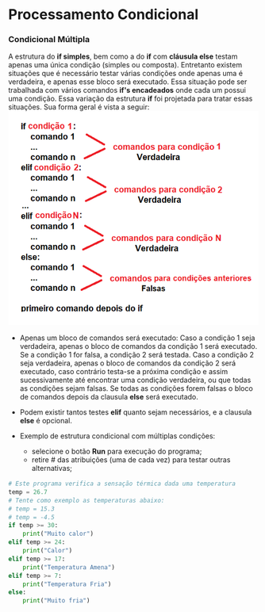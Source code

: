 # Processamento Condicional

### Condicional Múltipla

A estrutura do **if simples**, bem como a do **if** com **cláusula else** testam apenas uma única condição (simples ou composta). Entretanto existem situações que é necessário testar várias condições onde
apenas uma é verdadeira, e apenas esse bloco será executado. Essa situação pode ser trabalhada com vários comandos **if's encadeados** onde cada um possui uma condição. Essa variação da estrutura **if** foi projetada para tratar essas situações. 
Sua forma geral é vista a seguir:
 ![condicional](/imagens/ifmulti.png)
 
+ Apenas um bloco de comandos será executado:
Caso a condição 1 seja verdadeira, apenas o bloco de comandos da condição 1 será executado. Se a condição 1 for falsa, a condição 2 será testada. Caso a condição 2 seja verdadeira, apenas o bloco de comandos da condição 2 será executado, caso contrário testa-se a próxima condição e assim sucessivamente até encontrar uma condição verdadeira, ou que todas as condições sejam falsas. Se todas as condições forem falsas o bloco de comandos depois da clausula **else** será executado. 
+ Podem existir tantos testes **elif** quanto sejam necessários, e a clausula **else** é opcional. 

+ Exemplo de estrutura condicional com múltiplas condições: 
    + selecione o botão **Run** para execução do programa;
    + retire # das atribuições (uma de cada vez) para testar outras alternativas;
     
``` python runnable
# Este programa verifica a sensação térmica dada uma temperatura
temp = 26.7
# Tente como exemplo as temperaturas abaixo:
# temp = 15.3
# temp = -4.5
if temp >= 30:
    print("Muito calor")
elif temp >= 24:
    print("Calor")
elif temp >= 17:
    print("Temperatura Amena")
elif temp >= 7:
    print("Temperatura Fria")
else:
    print("Muito fria")
```
